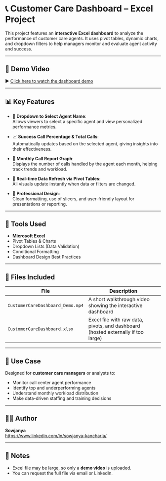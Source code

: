 # 📞 Customer Care Dashboard – Excel Project

This project features an **interactive Excel dashboard** to analyze the performance of customer care agents. It uses pivot tables, dynamic charts, and dropdown filters to help managers monitor and evaluate agent activity and success.

---

## 🎥 Demo Video

▶️ [Click here to watch the dashboard demo](customer_care_service.mp4)

---

## 📊 Key Features

- 🔽 **Dropdown to Select Agent Name**:  
  Allows viewers to select a specific agent and view personalized performance metrics.

- 📈 **Success Call Percentage & Total Calls**:  
  Automatically updates based on the selected agent, giving insights into their effectiveness.

- 📅 **Monthly Call Report Graph**:  
  Displays the number of calls handled by the agent each month, helping track trends and workload.

- 🔁 **Real-time Data Refresh via Pivot Tables**:  
  All visuals update instantly when data or filters are changed.

- 🎨 **Professional Design**:  
  Clean formatting, use of slicers, and user-friendly layout for presentations or reporting.

---

## 🧰 Tools Used

- **Microsoft Excel**
- Pivot Tables & Charts
- Dropdown Lists (Data Validation)
- Conditional Formatting
- Dashboard Design Best Practices

---

## 📂 Files Included

| File | Description |
|------|-------------|
| `CustomerCareDashboard_Demo.mp4` | A short walkthrough video showing the interactive dashboard |
| `CustomerCareDashboard.xlsx` | Excel file with raw data, pivots, and dashboard (hosted externally if too large) |

---

## 📌 Use Case

Designed for **customer care managers** or analysts to:

- Monitor call center agent performance
- Identify top and underperforming agents
- Understand monthly workload distribution
- Make data-driven staffing and training decisions

---

## 🧑‍💼 Author

**Sowjanya**  
https://www.linkedin.com/in/sowjanya-kancharla/

---

## 📝 Notes

- Excel file may be large, so only a **demo video** is uploaded.
- You can request the full file via email or LinkedIn.

